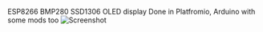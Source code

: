 
ESP8266 BMP280 SSD1306 OLED display Done in Platfromio, Arduino with some mods too
![Screenshot](ESP8266BMP280.jpg)
